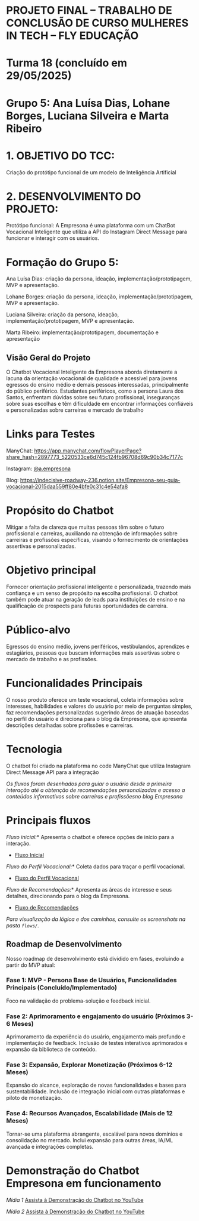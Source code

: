 # PROJETO FINAL – TRABALHO DE CONCLUSÃO DE CURSO MULHERES IN TECH – FLY EDUCAÇÃO
# Turma 18 (concluído em 29/05/2025)
# Grupo 5: Ana Luísa Dias, Lohane Borges, Luciana Silveira e Marta Ribeiro

# 1. OBJETIVO DO TCC: 
Criação do protótipo funcional de um modelo de Inteligência Artificial

# 2. DESENVOLVIMENTO DO PROJETO:
Protótipo funcional: A Empresona é uma plataforma com um ChatBot Vocacional Inteligente que utiliza a API do Instagram Direct Message para funcionar e interagir com os usuários.

# Formação do Grupo 5:
Ana Luísa Dias: criação da persona, ideação, implementação/prototipagem, MVP e apresentação.

Lohane Borges: criação da persona, ideação, implementação/prototipagem, MVP e apresentação.

Luciana Silveira: criação da persona, ideação, implementação/prototipagem, MVP e apresentação.

Marta Ribeiro: implementação/prototipagem, documentação e apresentação

## Visão Geral do Projeto
O Chatbot Vocacional Inteligente da Empresona aborda diretamente a lacuna da orientação vocacional de qualidade e acessível para jovens egressos do ensino médio e 
demais pessoas interessadas, principalmente do público periférico. Estudantes periféricos, como a persona Laura dos Santos, enfrentam dúvidas sobre seu futuro 
profissional, inseguranças sobre suas escolhas e têm dificuldade em encontrar informações confiáveis e personalizadas sobre carreiras e mercado de trabalho

# Links para Testes
ManyChat: https://app.manychat.com/flowPlayerPage?share_hash=2897773_5220533ce6d745c124fb96708d69c90b34c7177c

Instagram: [@a.empresona](https://www.instagram.com/a.empresona/)

Blog: https://indecisive-roadway-236.notion.site/Empresona-seu-guia-vocacional-2015daa559ff80e4bfe0c31c4e54afa8 

# Propósito do Chatbot
Mitigar a falta de clareza que muitas pessoas têm sobre o futuro profissional e carreiras, auxiliando na obtenção de informações sobre carreiras e profissões específicas, 
visando o fornecimento de orientações assertivas e personalizadas.

# Objetivo principal 
Fornecer orientação profissional inteligente e personalizada, trazendo mais confiança e um senso de propósito na escolha profissional. O chatbot também pode atuar 
na geração de leads para instituições de ensino e na qualificação de prospects para futuras oportunidades de carreira.

# Público-alvo
Egressos do ensino médio, jovens periféricos, vestibulandos, aprendizes e estagiários, pessoas que buscam informações mais assertivas sobre o mercado de trabalho e as profissões.

# Funcionalidades Principais
O nosso produto oferece um teste vocacional, coleta informações sobre interesses, habilidades e valores do usuário por meio de perguntas simples, 
faz recomendações personalizadas sugerindo áreas de atuação baseadas no perfil do usuário e direciona para o blog da Empresona, que apresenta descrições detalhadas sobre profissões e carreiras. 

# Tecnologia
O chatbot foi criado na plataforma no code ManyChat que utiliza Instagram Direct Message API para a integração

*Os fluxos foram desenhados para guiar o usuário desde a primeira interação até a obtenção de recomendações personalizadas e acesso a conteúdos informativos 
sobre carreiras e profissõesno blog Empresona* 


# Principais fluxos  
*Fluxo inicial:** Apresenta o chatbot e oferece opções de início para a interação.
* [Fluxo Inicial](flows/Fluxo_Inicial.png)

*Fluxo do Perfil Vocacional:** Coleta dados para traçar o perfil vocacional.
* [Fluxo do Perfil Vocacional](flows/Fluxo_Perfil_Vocacional.png)
  
*Fluxo de Recomendações:** Apresenta as áreas de interesse e seus detalhes, direcionando para o blog da Empresona.
* [Fluxo de Recomendações](flows/Fluxo_Recomendação_Perfil.png)

*Para visualização da lógica e dos caminhos, consulte os screenshots na pasta `flows/`.*


## Roadmap de Desenvolvimento

Nosso roadmap de desenvolvimento está dividido em fases, evoluindo a partir do MVP atual:

### Fase 1: MVP - Persona Base de Usuários, Funcionalidades Principais  (Concluído/Implementado)
Foco na validação do problema-solução e feedback inicial.

### Fase 2: Aprimoramento e engajamento do usuário (Próximos 3-6 Meses)
Aprimoramento da experiência do usuário, engajamento mais profundo e implementação de feedback. Inclusão de testes interativos aprimorados e expansão da biblioteca de conteúdo.

### Fase 3: Expansão, Explorar Monetização (Próximos 6-12 Meses)
Expansão do alcance, exploração de novas funcionalidades e bases para sustentabilidade. Inclusão de integração inicial com outras plataformas e piloto de monetização.

### Fase 4: Recursos Avançados, Escalabilidade (Mais de 12 Meses)
Tornar-se uma plataforma abrangente, escalável para novos domínios e consolidação no mercado. Inclui expansão para outras áreas, IA/ML avançada e integrações completas.

# Demonstração do Chatbot Empresona em funcionamento
*Mídia 1*
[Assista à Demonstração do Chatbot no YouTube](https://www.youtube.com/watch?v=Io0Y4VuFi70)

*Mídia 2*
[Assista à Demonstração do Chatbot no YouTube](https://www.youtube.com/watch?v=-J5KrfH8Dlw)


